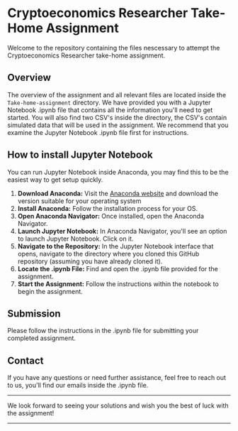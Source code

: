 # Cryptoeconomics Researcher Take-Home Assignment

Welcome to the repository containing the files nescessary to attempt the Cryptoeconomics Researcher take-home assignment.

## Overview

The overview of the assignment and all relevant files are located inside the `Take-home-assignment` directory. We have provided you with a Jupyter Notebook .ipynb file that contains all the information you'll need to get started. You will also find two CSV's inside the directory, the CSV's contain simulated data that will be used in the assignment. We recommend that you examine the Jupyter Notebook .ipynb file first for instructions. 

## How to install Jupyter Notebook

You can run Jupyter Notebook inside Anaconda, you may find this to be the easiest way to get setup quickly. 

1. **Download Anaconda:** Visit the [Anaconda website](https://www.anaconda.com/download/success) and download the version suitable for your operating system
2. **Install Anaconda:** Follow the installation process for your OS.
3. **Open Anaconda Navigator:** Once installed, open the Anaconda Navigator.
4. **Launch Jupyter Notebook:** In Anaconda Navigator, you'll see an option to launch Jupyter Notebook. Click on it.
5. **Navigate to the Repository:** In the Jupyter Notebook interface that opens, navigate to the directory where you cloned this GitHub repository (assuming you have already cloned it).
6. **Locate the .ipynb File:** Find and open the .ipynb file provided for the assignment.
7. **Start the Assignment:** Follow the instructions within the notebook to begin the assignment.

## Submission

Please follow the instructions in the .ipynb file for submitting your completed assignment.

## Contact

If you have any questions or need further assistance, feel free to reach out to us, you'll find our emails inside the .ipynb file.

---

We look forward to seeing your solutions and wish you the best of luck with the assignment!

---
